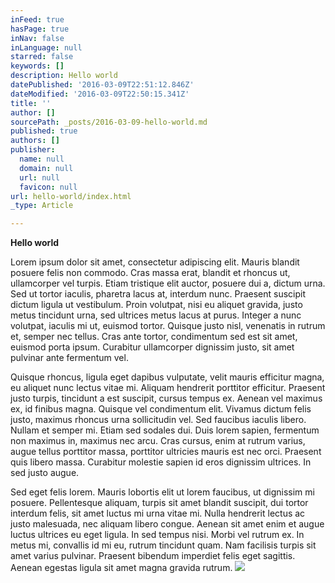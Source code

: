 ```yaml
---
inFeed: true
hasPage: true
inNav: false
inLanguage: null
starred: false
keywords: []
description: Hello world
datePublished: '2016-03-09T22:51:12.846Z'
dateModified: '2016-03-09T22:50:15.341Z'
title: ''
author: []
sourcePath: _posts/2016-03-09-hello-world.md
published: true
authors: []
publisher:
  name: null
  domain: null
  url: null
  favicon: null
url: hello-world/index.html
_type: Article

---
```

**Hello world**

Lorem ipsum dolor sit amet, consectetur adipiscing elit. Mauris blandit posuere felis non commodo. Cras massa erat, blandit et rhoncus ut, ullamcorper vel turpis. Etiam tristique elit auctor, posuere dui a, dictum urna. Sed ut tortor iaculis, pharetra lacus at, interdum nunc. Praesent suscipit dictum ligula ut vestibulum. Proin volutpat, nisi eu aliquet gravida, justo metus tincidunt urna, sed ultrices metus lacus at purus. Integer a nunc volutpat, iaculis mi ut, euismod tortor. Quisque justo nisl, venenatis in rutrum et, semper nec tellus. Cras ante tortor, condimentum sed est sit amet, euismod porta ipsum. Curabitur ullamcorper dignissim justo, sit amet pulvinar ante fermentum vel.

Quisque rhoncus, ligula eget dapibus vulputate, velit mauris efficitur magna, eu aliquet nunc lectus vitae mi. Aliquam hendrerit porttitor efficitur. Praesent justo turpis, tincidunt a est suscipit, cursus tempus ex. Aenean vel maximus ex, id finibus magna. Quisque vel condimentum elit. Vivamus dictum felis justo, maximus rhoncus urna sollicitudin vel. Sed faucibus iaculis libero. Nullam et semper mi. Etiam sed sodales dui. Duis lorem sapien, fermentum non maximus in, maximus nec arcu. Cras cursus, enim at rutrum varius, augue tellus porttitor massa, porttitor ultricies mauris est nec orci. Praesent quis libero massa. Curabitur molestie sapien id eros dignissim ultrices. In sed justo augue.

Sed eget felis lorem. Mauris lobortis elit ut lorem faucibus, ut dignissim mi posuere. Pellentesque aliquam, turpis sit amet blandit suscipit, dui tortor interdum felis, sit amet luctus mi urna vitae mi. Nulla hendrerit lectus ac justo malesuada, nec aliquam libero congue. Aenean sit amet enim et augue luctus ultrices eu eget ligula. In sed tempus nisi. Morbi vel rutrum ex. In metus mi, convallis id mi eu, rutrum tincidunt quam. Nam facilisis turpis sit amet varius pulvinar. Praesent bibendum imperdiet felis eget sagittis. Aenean egestas ligula sit amet magna gravida rutrum.
![](https://the-grid-user-content.s3-us-west-2.amazonaws.com/9502632d-f68b-4ee4-9b4d-bc7d50bba00c.jpg)